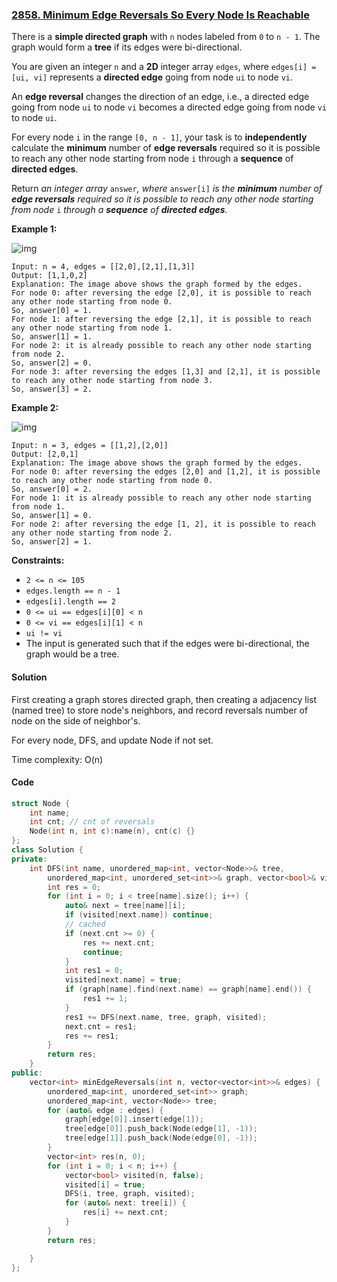 ### [2858. Minimum Edge Reversals So Every Node Is Reachable](https://leetcode.com/problems/minimum-edge-reversals-so-every-node-is-reachable/)

There is a **simple directed graph** with `n` nodes labeled from `0` to `n - 1`. The graph would form a **tree** if its edges were bi-directional.

You are given an integer `n` and a **2D** integer array `edges`, where `edges[i] = [ui, vi]` represents a **directed edge** going from node `ui` to node `vi`.

An **edge reversal** changes the direction of an edge, i.e., a directed edge going from node `ui` to node `vi` becomes a directed edge going from node `vi` to node `ui`.

For every node `i` in the range `[0, n - 1]`, your task is to **independently** calculate the **minimum** number of **edge reversals** required so it is possible to reach any other node starting from node `i` through a **sequence** of **directed edges**.

Return *an integer array* `answer`*, where* `answer[i]` *is the* ***minimum** number of **edge reversals** required so it is possible to reach any other node starting from node* `i` *through a **sequence** of **directed edges**.*

 

**Example 1:**

![img](https://assets.leetcode.com/uploads/2023/08/26/image-20230826221104-3.png)

```
Input: n = 4, edges = [[2,0],[2,1],[1,3]]
Output: [1,1,0,2]
Explanation: The image above shows the graph formed by the edges.
For node 0: after reversing the edge [2,0], it is possible to reach any other node starting from node 0.
So, answer[0] = 1.
For node 1: after reversing the edge [2,1], it is possible to reach any other node starting from node 1.
So, answer[1] = 1.
For node 2: it is already possible to reach any other node starting from node 2.
So, answer[2] = 0.
For node 3: after reversing the edges [1,3] and [2,1], it is possible to reach any other node starting from node 3.
So, answer[3] = 2.
```

**Example 2:**

![img](https://assets.leetcode.com/uploads/2023/08/26/image-20230826225541-2.png)

```
Input: n = 3, edges = [[1,2],[2,0]]
Output: [2,0,1]
Explanation: The image above shows the graph formed by the edges.
For node 0: after reversing the edges [2,0] and [1,2], it is possible to reach any other node starting from node 0.
So, answer[0] = 2.
For node 1: it is already possible to reach any other node starting from node 1.
So, answer[1] = 0.
For node 2: after reversing the edge [1, 2], it is possible to reach any other node starting from node 2.
So, answer[2] = 1.
```

 

**Constraints:**

- `2 <= n <= 105`
- `edges.length == n - 1`
- `edges[i].length == 2`
- `0 <= ui == edges[i][0] < n`
- `0 <= vi == edges[i][1] < n`
- `ui != vi`
- The input is generated such that if the edges were bi-directional, the graph would be a tree.

#### Solution

First creating a graph stores directed graph, then creating a adjacency list (named tree) to store node's neighbors, and record reversals number of node on the side of neighbor's.

For every node, DFS, and update Node if not set.

Time complexity: O(n)

#### Code

```c++
struct Node {
    int name;
    int cnt; // cnt of reversals
    Node(int n, int c):name(n), cnt(c) {}
};
class Solution {
private:
    int DFS(int name, unordered_map<int, vector<Node>>& tree, 
        unordered_map<int, unordered_set<int>>& graph, vector<bool>& visited) {
        int res = 0;
        for (int i = 0; i < tree[name].size(); i++) { 
            auto& next = tree[name][i];
            if (visited[next.name]) continue;
            // cached
            if (next.cnt >= 0) {
                res += next.cnt;
                continue;
            }
            int res1 = 0;
            visited[next.name] = true;
            if (graph[name].find(next.name) == graph[name].end()) {
                res1 += 1;
            }
            res1 += DFS(next.name, tree, graph, visited);
            next.cnt = res1;
            res += res1;
        }
        return res;
    }
public:
    vector<int> minEdgeReversals(int n, vector<vector<int>>& edges) {
        unordered_map<int, unordered_set<int>> graph;
        unordered_map<int, vector<Node>> tree;
        for (auto& edge : edges) {
            graph[edge[0]].insert(edge[1]);
            tree[edge[0]].push_back(Node(edge[1], -1));
            tree[edge[1]].push_back(Node(edge[0], -1));
        }
        vector<int> res(n, 0);
        for (int i = 0; i < n; i++) {
            vector<bool> visited(n, false);
            visited[i] = true;
            DFS(i, tree, graph, visited);
            for (auto& next: tree[i]) {
                res[i] += next.cnt;
            }
        }
        return res;

    }
};
```



